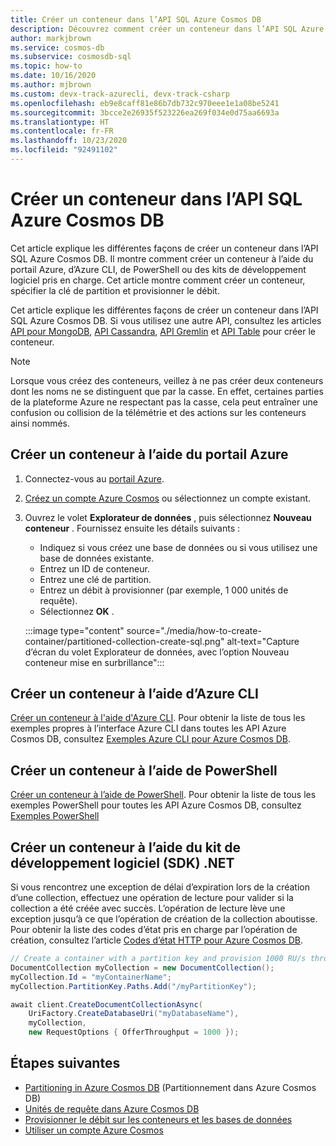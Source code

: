 ```yaml
---
title: Créer un conteneur dans l’API SQL Azure Cosmos DB
description: Découvrez comment créer un conteneur dans l’API SQL Azure Cosmos DB avec le portail Azure et les kits SDK .Net, Java, Python, Node.js ou autres.
author: markjbrown
ms.service: cosmos-db
ms.subservice: cosmosdb-sql
ms.topic: how-to
ms.date: 10/16/2020
ms.author: mjbrown
ms.custom: devx-track-azurecli, devx-track-csharp
ms.openlocfilehash: eb9e8caff81e86b7db732c970eee1e1a08be5241
ms.sourcegitcommit: 3bcce2e26935f523226ea269f034e0d75aa6693a
ms.translationtype: HT
ms.contentlocale: fr-FR
ms.lasthandoff: 10/23/2020
ms.locfileid: "92491102"
---
```

# <a name="create-a-container-in-azure-cosmos-db-sql-api"></a>Créer un conteneur dans l’API SQL Azure Cosmos DB

Cet article explique les différentes façons de créer un conteneur dans l’API SQL Azure Cosmos DB. Il montre comment créer un conteneur à l’aide du portail Azure, d’Azure CLI, de PowerShell ou des kits de développement logiciel pris en charge. Cet article montre comment créer un conteneur, spécifier la clé de partition et provisionner le débit.

Cet article explique les différentes façons de créer un conteneur dans l’API SQL Azure Cosmos DB. Si vous utilisez une autre API, consultez les articles [API pour MongoDB](how-to-create-container-mongodb.md), [API Cassandra](how-to-create-container-cassandra.md), [API Gremlin](how-to-create-container-gremlin.md) et [API Table](how-to-create-container-table.md) pour créer le conteneur.

> [!NOTE]
> Lorsque vous créez des conteneurs, veillez à ne pas créer deux conteneurs dont les noms ne se distinguent que par la casse. En effet, certaines parties de la plateforme Azure ne respectant pas la casse, cela peut entraîner une confusion ou collision de la télémétrie et des actions sur les conteneurs ainsi nommés.

## <a name="create-a-container-using-azure-portal"></a><a id="portal-sql"></a>Créer un conteneur à l’aide du portail Azure

1. Connectez-vous au [portail Azure](https://portal.azure.com/).

1. [Créez un compte Azure Cosmos](create-sql-api-dotnet.md#create-account) ou sélectionnez un compte existant.

1. Ouvrez le volet **Explorateur de données** , puis sélectionnez **Nouveau conteneur** . Fournissez ensuite les détails suivants :

   * Indiquez si vous créez une base de données ou si vous utilisez une base de données existante.
   * Entrez un ID de conteneur.
   * Entrez une clé de partition.
   * Entrez un débit à provisionner (par exemple, 1 000 unités de requête).
   * Sélectionnez **OK** .

    :::image type="content" source="./media/how-to-create-container/partitioned-collection-create-sql.png" alt-text="Capture d’écran du volet Explorateur de données, avec l’option Nouveau conteneur mise en surbrillance":::

## <a name="create-a-container-using-azure-cli"></a><a id="cli-sql"></a>Créer un conteneur à l’aide d’Azure CLI

[Créer un conteneur à l'aide d'Azure CLI](manage-with-cli.md#create-a-container). Pour obtenir la liste de tous les exemples propres à l’interface Azure CLI dans toutes les API Azure Cosmos DB, consultez [Exemples Azure CLI pour Azure Cosmos DB](cli-samples.md).

## <a name="create-a-container-using-powershell"></a>Créer un conteneur à l’aide de PowerShell

[Créer un conteneur à l’aide de PowerShell](manage-with-powershell.md#create-container). Pour obtenir la liste de tous les exemples PowerShell pour toutes les API Azure Cosmos DB, consultez [Exemples PowerShell](powershell-samples.md)

## <a name="create-a-container-using-net-sdk"></a><a id="dotnet-sql"></a>Créer un conteneur à l’aide du kit de développement logiciel (SDK) .NET

Si vous rencontrez une exception de délai d’expiration lors de la création d’une collection, effectuez une opération de lecture pour valider si la collection a été créée avec succès. L’opération de lecture lève une exception jusqu’à ce que l’opération de création de la collection aboutisse. Pour obtenir la liste des codes d’état pris en charge par l’opération de création, consultez l’article [Codes d’état HTTP pour Azure Cosmos DB](/rest/api/cosmos-db/http-status-codes-for-cosmosdb).

```csharp
// Create a container with a partition key and provision 1000 RU/s throughput.
DocumentCollection myCollection = new DocumentCollection();
myCollection.Id = "myContainerName";
myCollection.PartitionKey.Paths.Add("/myPartitionKey");

await client.CreateDocumentCollectionAsync(
    UriFactory.CreateDatabaseUri("myDatabaseName"),
    myCollection,
    new RequestOptions { OfferThroughput = 1000 });
```

## <a name="next-steps"></a>Étapes suivantes

* [Partitioning in Azure Cosmos DB](partitioning-overview.md) (Partitionnement dans Azure Cosmos DB)
* [Unités de requête dans Azure Cosmos DB](request-units.md)
* [Provisionner le débit sur les conteneurs et les bases de données](set-throughput.md)
* [Utiliser un compte Azure Cosmos](./account-databases-containers-items.md)